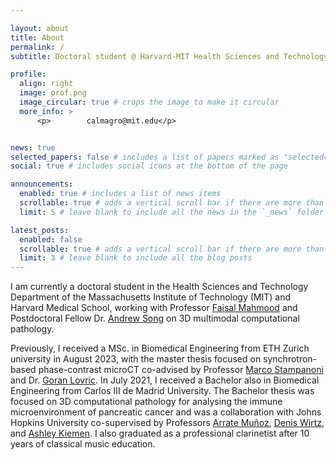 ```yaml
---

layout: about
title: About
permalink: /
subtitle: Doctoral student @ Harvard-MIT Health Sciences and Technology Department

profile:
  align: right
  image: prof.png
  image_circular: true # crops the image to make it circular
  more_info: >
      <p>        calmagro@mit.edu</p>


news: true
selected_papers: false # includes a list of papers marked as "selected={true}"
social: true # includes social icons at the bottom of the page

announcements:
  enabled: true # includes a list of news items
  scrollable: true # adds a vertical scroll bar if there are more than 3 news items
  limit: 5 # leave blank to include all the news in the `_news` folder

latest_posts:
  enabled: false
  scrollable: true # adds a vertical scroll bar if there are more than 3 new posts items
  limit: 3 # leave blank to include all the blog posts
---
```


I am currently a doctoral student in the Health Sciences and Technology Department of the Massachusetts Institute of Technology (MIT) and Harvard Medical School, working with Professor [Faisal Mahmood](https://faisal.ai/) and Postdoctoral Fellow Dr. [Andrew Song](https://andrewsong90.github.io/) on 3D multimodal computational pathology.

Previously, I received a MSc. in Biomedical Engineering from ETH Zurich university in August 2023, with the master thesis focused on synchrotron-based phase-contrast microCT co-advised by Professor [Marco Stampanoni](https://ee.ethz.ch/the-department/people-a-z/person-detail.NTg3ODU=.TGlzdC8zMjc5LC0xNjUwNTg5ODIw.html) and Dr. [Goran Lovric](https://blog.gnudo.com/). In July 2021, I received a Bachelor also in Biomedical Engineering from Carlos III de Madrid University. The Bachelor thesis was focused on 3D computational pathology for analysing the immune microenvironment of pancreatic cancer and was a collaboration with Johns Hopkins University co-supervised by Professors [Arrate Muñoz](https://image.hggm.es/es/arrate-munoz), [Denis Wirtz](https://engineering.jhu.edu/faculty/denis-wirtz/), and [Ashley Kiemen](https://inbt.jhu.edu/people/ashley-kiemen/). I also graduated as a professional clarinetist after 10 years of classical music education.